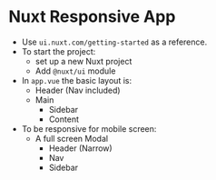 # Nuxt Responsive App

* Use `ui.nuxt.com/getting-started` as a reference.
* To start the project:
  * set up a new Nuxt project
  * Add `@nuxt/ui` module
* In `app.vue` the basic layout is:
  * Header (Nav included)
  * Main
    * Sidebar
    * Content
* To be responsive for mobile screen:
  * A full screen Modal
    * Header (Narrow)
    * Nav
    * Sidebar
